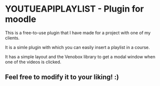 # YOUTUEAPIPLAYLIST - Plugin for moodle

This is a free-to-use plugin that I have made for a project with one of my clients.

It is a simle plugin with which you can easily insert a playlist in a course.

It has a simple layout and the Venobox library to get a modal window when one of the videos is clicked.

## Feel free to modify it to your liking! :)

